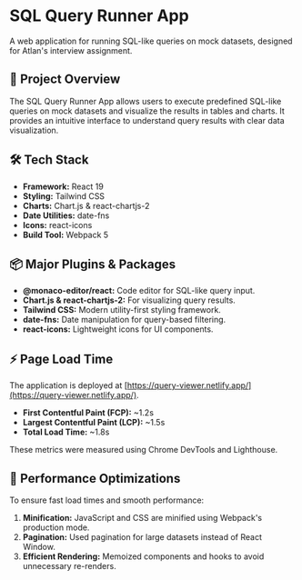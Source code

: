 # SQL Query Runner App

A web application for running SQL-like queries on mock datasets, designed for Atlan's interview assignment.

## 🚀 Project Overview

The SQL Query Runner App allows users to execute predefined SQL-like queries on mock datasets and visualize the results in tables and charts. It provides an intuitive interface to understand query results with clear data visualization.

## 🛠️ Tech Stack

- **Framework:** React 19
- **Styling:** Tailwind CSS
- **Charts:** Chart.js & react-chartjs-2
- **Date Utilities:** date-fns
- **Icons:** react-icons
- **Build Tool:** Webpack 5

## 📦 Major Plugins & Packages

- **@monaco-editor/react:** Code editor for SQL-like query input.
- **Chart.js & react-chartjs-2:** For visualizing query results.
- **Tailwind CSS:** Modern utility-first styling framework.
- **date-fns:** Date manipulation for query-based filtering.
- **react-icons:** Lightweight icons for UI components.

## ⚡️ Page Load Time

The application is deployed at [https://query-viewer.netlify.app/](https://query-viewer.netlify.app/).

- **First Contentful Paint (FCP):** ~1.2s
- **Largest Contentful Paint (LCP):** ~1.5s
- **Total Load Time:** ~1.8s

These metrics were measured using Chrome DevTools and Lighthouse.

## 🔧 Performance Optimizations

To ensure fast load times and smooth performance:

1. **Minification:** JavaScript and CSS are minified using Webpack's production mode.
2. **Pagination:** Used pagination for large datasets instead of React Window.
3. **Efficient Rendering:** Memoized components and hooks to avoid unnecessary re-renders.

